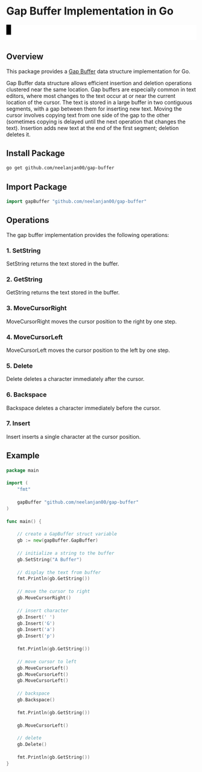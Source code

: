 # Gap Buffer Implementation in Go

![Gap Buffer Example](example/example.gif)

## Overview
This package provides a [Gap Buffer](https://en.wikipedia.org/wiki/Gap_buffer) data structure implementation for Go.

Gap Buffer data structure allows efficient insertion and deletion operations clustered near the same location. Gap buffers are especially common in text editors, where most changes to the text occur at or near the current location of the cursor. The text is stored in a large buffer in two contiguous segments, with a gap between them for inserting new text. Moving the cursor involves copying text from one side of the gap to the other (sometimes copying is delayed until the next operation that changes the text). Insertion adds new text at the end of the first segment; deletion deletes it.

## Install Package
```bash
go get github.com/neelanjan00/gap-buffer
```

## Import Package
```go
import gapBuffer "github.com/neelanjan00/gap-buffer"
```

## Operations
The gap buffer implementation provides the following operations:

### 1. SetString
SetString returns the text stored in the buffer.

### 2. GetString
GetString returns the text stored in the buffer.

### 3. MoveCursorRight
MoveCursorRight moves the cursor position to the right by one step.

### 4. MoveCursorLeft
MoveCursorLeft moves the cursor position to the left by one step.

### 5. Delete
Delete deletes a character immediately after the cursor.

### 6. Backspace
Backspace deletes a character immediately before the cursor.

### 7. Insert
Insert inserts a single character at the cursor position.

## Example
```go
package main

import (
	"fmt"

	gapBuffer "github.com/neelanjan00/gap-buffer"
)

func main() {

	// create a GapBuffer struct variable
	gb := new(gapBuffer.GapBuffer)

	// initialize a string to the buffer
	gb.SetString("A Buffer")

	// display the text from buffer
	fmt.Println(gb.GetString())

	// move the cursor to right
	gb.MoveCursorRight()

	// insert character
	gb.Insert(' ')
	gb.Insert('G')
	gb.Insert('a')
	gb.Insert('p')

	fmt.Println(gb.GetString())

	// move cursor to left
	gb.MoveCursorLeft()
	gb.MoveCursorLeft()
	gb.MoveCursorLeft()

	// backspace
	gb.Backspace()

	fmt.Println(gb.GetString())

	gb.MoveCursorLeft()

	// delete
	gb.Delete()

	fmt.Println(gb.GetString())
}
```